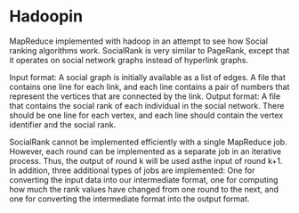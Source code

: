 # Hadoopin
MapReduce implemented with hadoop in an attempt to see how Social ranking algorithms work. SocialRank is very similar to PageRank, except that it operates on social network graphs instead of hyperlink graphs.


Input format: A social graph is initially available as a list of edges. A file that contains one line for
each link, and each line contains a pair of numbers that represent the vertices that
are connected by the link.
Output format: A file that contains the social rank of each individual in the social network. There should be one line for each vertex, and each line should contain the vertex identifier and the social rank.

SocialRank cannot be implemented efficiently with a single MapReduce job. However, each round can be implemented as a separate job in an iterative process. Thus, the output of round k will be used asthe input of round k+1. 
In addition, three additional types of jobs are implemented: One for converting the input data into our intermediate format, one for computing how much the rank values have changed from one round to the next, and one for converting the intermediate format into the output format.
